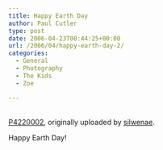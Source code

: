 ```yaml
---
title: Happy Earth Day
author: Paul Cutler
type: post
date: 2006-04-23T00:44:25+00:00
url: /2006/04/happy-earth-day-2/
categories:
  - General
  - Photography
  - The Kids
  - Zoe

---
```

<div class="flickr-frame">
  <a href="http://www.flickr.com/photos/silwenae/133135928/" title="photo sharing"><img src="https://i1.wp.com/static.flickr.com/51/133135928_d9ec8c2ab8.jpg?w=700" class="flickr-photo" alt="" data-recalc-dims="1" /></a><br /> <br /> <span class="flickr-caption"><a href="http://www.flickr.com/photos/silwenae/133135928/">P4220002</a>, originally uploaded by <a href="http://www.flickr.com/people/silwenae/">silwenae</a>.</span>
</div>

<p class="flickr-yourcomment">
  Happy Earth Day!
</p>